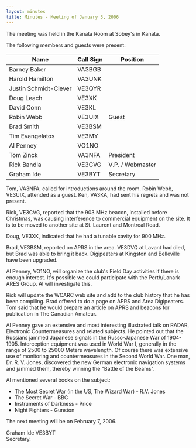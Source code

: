 ```yaml
---
layout: minutes
title: Minutes - Meeting of January 3, 2006
---
```

The meeting was held in the Kanata Room at Sobey's in Kanata.

The following members and guests were present:

| Name                   | Call Sign  | Position         |
|------------------------|------------|------------------|
| Barney Baker           | VA3BGB     |                  |
| Harold Hamilton        | VA3UNK     |                  |
| Justin Schmidt-Clever  | VE3QYR     |                  |
| Doug Leach             | VE3XK      |                  |
| David Conn             | VE3KL      |                  |
| Robin Webb             | VE3UIX     | Guest            |
| Brad Smith             | VE3BSM     |                  |
| Tim Evangelatos        | VE3MY      |                  |
| Al Penney              | VO1NO      |                  |
| Tom Zinck              | VA3NFA     | President        |
| Rick Bandla            | VE3CVG     | V.P. / Webmaster |
| Graham Ide             | VE3BYT     | Secretary        |

Tom, VA3NFA, called for introductions around the room. Robin Webb,
VE3UIX, attended as a guest. Ken, VA3KA, had sent his regrets and was not
present.

Rick, VE3CVG, reported that the 903 MHz beacon, installed before Christmas,
was causing interference to commercial equipment on the site. It is to be
moved to another site at St. Laurent and Montreal Road.

Doug, VE3XK, indicated that he had a tunable cavity for 900 MHz.

Brad, VE3BSM, reported on APRS in the area. VE3DVQ at Lavant had died,
but Brad was able to bring it back. Digipeaters at Kingston and Belleville
have been upgraded.

Al Penney, VO1NO, will organize the club's Field Day activities if there is
enough interest. It's possible we could participate with the Perth/Lanark
ARES Group. Al will investigate this.

Rick will update the WCARC web site and add to the club history that he has
been compiling. Brad offered to do a page on APRS and Area
Digipeaters. Tom said that he would prepare an article on APRS and beacons
for publication in The Canadian Amateur.

Al Penney gave an extensive and most interesting illustrated talk on RADAR,
Electronic Countermeasures and related subjects. He pointed out that the
Russians jammed Japanese signals in the Russo-Japanese War of 1904-1905.
Interception equipment was used in World War I, generally in the range of 2500
to 25000 Meters wavelength. Of course there was extensive use of
monitoring and countermeasures in the Second World War. One man, Dr. R. V.
Jones, discovered the new German electronic
navigation systems and jammed them, thereby winning the "Battle of the
Beams".

Al mentioned several books on the subject:

* The Most Secret War (in the US, The Wizard War) - R.V. Jones
* The Secret War - BBC
* Instruments of Darkness - Price
* Night Fighters - Gunston

The next meeting will be on February 7, 2006.

Graham Ide VE3BYT  
Secretary.
